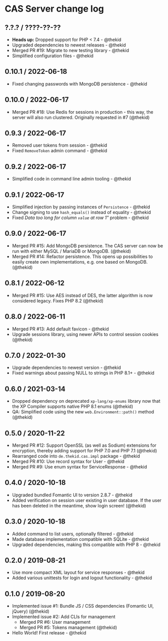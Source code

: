 CAS Server change log
=====================

## ?.?.? / ????-??-??

* **Heads up:** Dropped support for PHP < 7.4 - @thekid
* Upgraded dependencies to newest releases - @thekid
* Merged PR #19: Migrate to new testing library - @thekid
* Simplified configuration files - @thekid

## 0.10.1 / 2022-06-18

* Fixed changing passwords with MongoDB persistence - @thekid

## 0.10.0 / 2022-06-17

* Merged PR #18: Use Redis for sessions in production - this way, the
  server will also run clustered. Originally requested in #7
  (@thekid)

## 0.9.3 / 2022-06-17

* Removed user tokens from session - @thekid
* Fixed `RemoveToken` admin command - @thekid

## 0.9.2 / 2022-06-17

* Simplified code in command line admin tooling - @thekid 

## 0.9.1 / 2022-06-17

* Simplified injection by passing instances of `Persistence` - @thekid
* Change signing to use `hash_equals()` instead of equality - @thekid
* Fixed *Data too long for column `value` at row 1"* problem - @thekid

## 0.9.0 / 2022-06-17

* Merged PR #15: Add MongoDB persistence. The CAS server can now be run
  with either MySQL / MariaDB or MongoDB.
  (@thekid)
* Merged PR #14: Refactor persistence. This opens up possibilities to
  easily create own implementations, e.g. one based on MongoDB.
  (@thekid)

## 0.8.1 / 2022-06-12

* Merged PR #15: Use AES instead of DES, the latter algorithm is now
  considered legacy. Fixes PHP 8.2
  (@thekid)

## 0.8.0 / 2022-06-11

* Merged PR #13: Add default favicon - @thekid
* Upgrade sessions library, using newer APIs to control session cookies
  (@thekid)

## 0.7.0 / 2022-01-30

* Upgrade dependencies to newest version - @thekid
* Fixed warnings about passing NULL to strings in PHP 8.1+ - @thekid

## 0.6.0 / 2021-03-14

* Dropped dependency on deprecated `xp-lang/xp-enums` library now that
  the XP Compiler supports native PHP 8.1 enums
  (@thekid)
* QA: Simplified code using the new `web.Environment::path()` method
  (@thekid)

## 0.5.0 / 2020-11-22

* Merged PR #12: Support OpenSSL (as well as Sodium) extensions for
  encryption, thereby adding support for PHP 7.0 and PHP 7.1
  (@thekid)
* Rearranged code into `de.thekid.cas.impl` package - @thekid
* Merged PR #10: Use record syntax for User - @thekid
* Merged PR #9: Use enum syntax for ServiceResponse - @thekid

## 0.4.0 / 2020-10-18

* Upgraded bundled Fomantic UI to version 2.8.7 - @thekid
* Added verification on session user existing in user database. If the
  user has been deleted in the meantime, show login screen!
  (@thekid)

## 0.3.0 / 2020-10-18

* Added command to list users, optionally filtered - @thekid
* Made database implementation compatible with SQLite - @thekid
* Upgraded dependencies, making this compatible with PHP 8 - @thekid

## 0.2.0 / 2019-08-21

* Use more compact XML layout for service responses - @thekid
* Added various unittests for login and logout functionality - @thekid

## 0.1.0 / 2019-08-20

* Implemented issue #1: Bundle JS / CSS dependencies (Fomantic UI, jQuery)
  (@thekid)
* Implemented issue #2: Add CLIs for management
  - Merged PR #6: User management
  - Merged PR #5: Tokens management
  (@thekid)
* Hello World! First release - @thekid